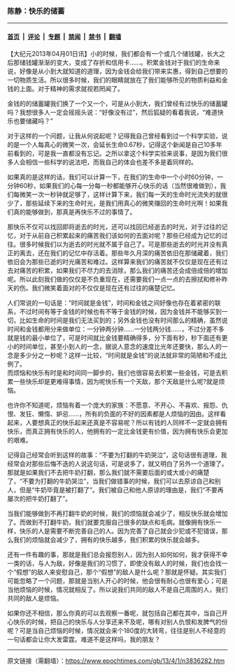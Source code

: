 ### 陈静：快乐的储蓄

---

#### [首页](../../../..?n3836282) &nbsp;|&nbsp; [评论](../../../../../epoch-comment?n3836282) &nbsp;|&nbsp; [专题](../../../../../epoch-special?n3836282) &nbsp;|&nbsp; [禁闻](../../../../../epoch-news?n3836282) &nbsp;|&nbsp; [禁书](../../../../../books?n3836282) &nbsp;|&nbsp; [翻墙](https://github.com/gfw-breaker/nogfw/blob/master/README.md?n3836282)


<div class="post_content" id="artbody" itemprop="articleBody">
 <!-- article content begin -->
 <p>
  【大纪元2013年04月01日讯】小的时候，我们都会有一个或几个储钱罐，长大之后那储钱罐渐渐的变大，变成了存折和信用卡……。积累金钱对于我们的生命来说，好像是从小到大就知道的道理，因为金钱会给我们带来实惠，得到自己想要的一切物质生活。所以很多时候，我们的眼睛就放在了我们能够所见的物质利益和金钱的上面。对于精神的需求就视若罔闻了。
 </p>
 <p>
  金钱的的储蓄罐我们换了一个又一个，可是从小到大，我们曾经有过快乐的储蓄罐吗？我想很多人一定会摇摇头说：“好像没有过”，然后狐疑的看着我说，“难道快乐也要储藏吗？”
 </p>
 <p>
  对于这样的一个问题，让我从何说起呢？记得我自己曾经看到过一个科学实验，说的是一个人每真心的微笑一次，会延长生命0.67秒，记得这个新闻是自己10多年前看到的，可是我一直都没有忘记。之所以拿这个科学实验来说事，是因为我们很多人会相信一些科学的说法吧，而我自己的体会也差不多是着同样的。
 </p>
 <p>
  如果真的是这样的话，我们可以计算一下，在我们的生命中一个小时60分钟，一分钟60秒，如果我们的心每一分每一秒都能够开心快乐的话（当然很难做到），我们每微笑一次一秒钟就足够了，这样计算下来，我们每一天的生命时光流失的就很少了，那些延续下来的生命时光，是我们用真心的微笑赚回的生命时光啊！如果我们真的能够做到，那真是再快乐不过的事情了。
 </p>
 <p>
  那快乐不仅可以找回即将逝去的时光，还可以找回已经逝去的时光，对于过往的记忆，对于从前自己积累起来的痛苦我们该如何的去面对呢？那些已经成为记忆的过往。很多时候我们以为逝去的时光就不属于自己了。可是那些逝去的时光并没有真正的离去，还在我们的记忆中存活着。那些年久月深的痛苦依旧在那储藏着，我们依旧会为那些已逝的时光痛苦和难过。这样算来我们的痛苦就不仅仅是现在还有过去对痛苦的积累，如果我们不尽力的去消除，那么我们的痛苦还会成倍成倍的增加呢。所以此刻我们做的仅仅是不负重现在，还需要我们一点一点的去擦拭和修补昨天的伤。我们微笑着面对的不仅仅是现在还有过往的痛楚记忆。
 </p>
 <p>
  人们常说的一句话是：“时间就是金钱”，时间和金钱之间好像也存在着紧密的联系，不过时间有等于金钱的时候也有不等于金钱的时候，因为金钱并不能够买到一切，比如生命的时间是我们无法买到的；另外金钱也没有时间那么的精确，虽然说时间和金钱都用分来做单位：一分钟两分钟……一分钱两分钱……，不过分差不多就是钱的最小单位了，可是时间就比金钱要精确得多，分下面有秒，秒下面还有更小的时间单位，甚至小到人的一念，据说人意念的速度比光年还要快，那么人的一念是多少分之一秒呢？这样一比较，“时间就是金钱”的说法就非常的简陋和不成比例了。
  <br/>
  而烦恼和快乐有时是和时间同一脚步的，我们也很容易去积累一些金钱，可是去积累一些快乐却是更难得事情，因为呢快乐有一个天敌，那个天敌是什么呢?就是烦恼。
 </p>
 <p>
  也许你不知道呢，烦恼有着一个庞大的家族：不愿意、不开心、不喜欢、报怨、仇恨、发狂、懒惰、妒忌……，所有的负面的不好的因素都是人烦恼的因由。这样看起来，人要想真正的快乐起来还真是不容易呢？所以有钱的人同样不一定就会拥有快乐，而真正拥有快乐的人，他拥有的一定比金钱更有价值，因为拥有快乐会更加的艰难。
 </p>
 <p>
  记得自己经常会听到这样的故事：“不要为打翻的牛奶哭泣”，这句话很有道理，我经常会对那些后悔不迭的人说这句话，可是说多了，就又明白了另外一个道理了。那就是如果我们不去把牛奶打翻，那么我们就不需要后面的或大或小的痛楚了，“不要为打翻的牛奶哭泣”，当我们做错事的时候，我们可以去原谅自己和别人，但是“牛奶毕竟是被打翻了”。我们被自己和他人原谅的理由是，我们“不要再屡次的把牛奶打翻了”。
 </p>
 <p>
  当我们能够做到不再打翻牛奶的时候，我们的烦恼就会减少了，相反快乐就会增加了。而做到不打翻牛奶，我们就要克服自己很多的缺点和毛病。就像拥有快乐一样，快乐的人是需要不断完善自己的人。因为完善了自己就会少犯或不犯错误，那么我们的烦恼就会减少了，拥有的快乐越多，我们积累的快乐就会越多。
 </p>
 <p>
  还有一件有趣的事，那就是我们总会报怨别人，因为别人如何如何，我才获得不幸一类的话，与人为敌，好像是我们的习惯了，即使没有敌人的时候，我们也会找一个“假想”的敌人来安慰自己，那个“假想”的敌人是什么呢？那就是怀疑。其实我们可能忽略了一个问题，那就是当别人开心的时候，他会很有耐心也很有爱心；可是当他烦恼的时候，情况就相反了。所以说我们共同的敌人不是自己周围的人，我们共同的敌人是烦恼。
 </p>
 <p>
  如果你还不相信，那么你真的可以去观察一番呢，就包括自己都在其中，当自己开心快乐的时候，把自己的快乐与人分享还来不及呢，哪有对别人仇恨和发脾气的份呢？可是当自己烦恼的时候，情况就会来个180度的大转弯，往往是别人不经意的一句话都会让你大发雷霆。难道不是这样吗，我的朋友？
 </p>
 <!-- article content end -->
 <div id="below_article_ad">
 </div>
</div>


---

原文链接（需翻墙）：https://www.epochtimes.com/gb/13/4/1/n3836282.htm